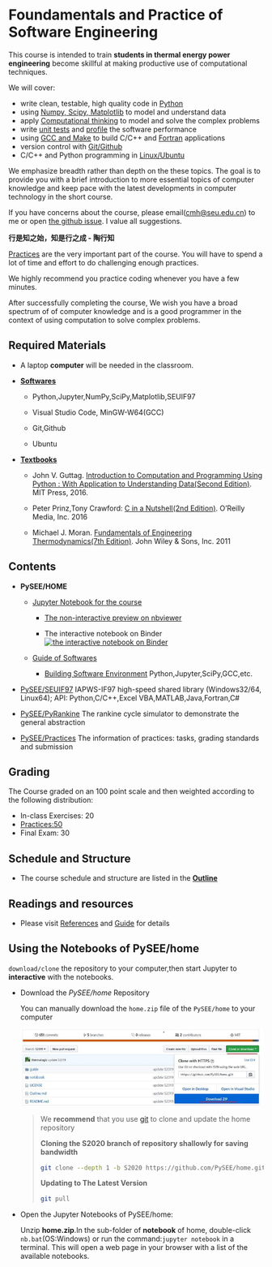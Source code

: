 
# Foundamentals and Practice of Software Engineering

This course is intended to train **students in thermal energy power engineering** become skillful at making productive use of computational techniques. 

We will cover: 

* write clean, testable, high quality code in [Python](https://www.python.org/)
* using [Numpy, Scipy, Matplotlib](https://www.scipy.org/) to model and understand data
* apply [Computational thinking](https://baike.baidu.com/item/计算思维) to model and solve the complex problems
* write [unit tests](https://baike.baidu.com/item/单元测试) and [profile](https://baike.baidu.com/item/性能分析) the software performance
* using [GCC and Make](https://gcc.gnu.org/) to build C/C++ and [Fortran](https://baike.baidu.com/item/FORTRAN语言) applications
* version control with [Git/Github](https://git-scm.com/) 
* C/C++ and Python programming in [Linux/Ubuntu](https://www.ubuntu.com/)

We emphasize breadth rather than depth on the these topics. The goal is to provide you with a brief introduction to more essential topics of computer knowledge and keep pace with the latest developments in computer technology in the short course. 

If you have concerns about the course, please email(cmh@seu.edu.cn) to me or open [the github issue](https://github.com/PySEE/home/issues). I value all suggestions.

**行是知之始，知是行之成 - 陶行知**

[Practices](https://github.com/PySEE/Practices/) are the very important part of the course. You will have to spend a lot of time and effort to do challenging enough practices.

We highly recommend you practice coding whenever you have a few minutes.

After successfully completing the course, We wish you have a broad spectrum of of computer knowledge and is a good programmer in the context of using computation to solve complex problems.

## Required Materials

* A laptop **computer** will be needed in the classroom.

* **[Softwares](./guide/BuildingSoftwareEnvironment.md)**

   * Python,Jupyter,NumPy,SciPy,Matplotlib,SEUIF97
   
   * Visual Studio Code, MinGW-W64(GCC)
   
   * Git,Github

   * Ubuntu
 
* **[Textbooks](./References.md)**

   * John V. Guttag. [Introduction to Computation and Programming Using Python : With Application to Understanding Data(Second Edition)](https://mitpress.mit.edu/books/introduction-computation-and-programming-using-python-second-edition). MIT Press, 2016.
  
   * Peter Prinz,Tony Crawford: [C in a Nutshell(2nd Edition)](https://github.com/oreillymedia/c-in-a-nutshell-2E). O’Reilly Media, Inc. 2016

   * Michael J. Moran. [Fundamentals of Engineering Thermodynamics(7th Edition)](https://github.com/FOSSEE/Python-Textbook-Companions/tree/master/Fundamental_of_Thermodynamics_by_Moran_and_Shapiro). John Wiley & Sons, Inc. 2011

## Contents

* **PySEE/HOME**
   
   * [Jupyter Notebook for the course](./notebook) 

      * [The non-interactive preview on nbviewer](http://nbviewer.ipython.org/github/PySEE/home/tree/S2020/notebook/) 
      
      * The interactive notebook on Binder [![the interactive notebook on Binder](https://mybinder.org/badge_logo.svg)](https://mybinder.org/v2/gh/PySEE/home/S2020)

   * [Guide of Softwares](./guide) 

      * [Building Software Environment](./guide/doc/BuildingSoftwareEnvironment.md) Python,Jupyter,SciPy,GCC,etc.

* [PySEE/SEUIF97](https://github.com/PySEE/SEUIF97) IAPWS-IF97 high-speed shared library (Windows32/64, Linux64); API: Python,C/C++,Excel VBA,MATLAB,Java,Fortran,C#

* [PySEE/PyRankine](https://github.com/PySEE/PyRankine) The rankine cycle simulator to demonstrate the general abstraction 

* [PySEE/Practices](https://github.com/PySEE/Practices) The information of practices: tasks, grading standards and submission

## Grading

The Course graded on an 100 point scale and then weighted according to the following distribution:

  * In-class Exercises: 20
  * [Practices:50](https://github.com/PySEE/Practices/)
  * Final Exam: 30

## Schedule and Structure

* The course schedule and structure are listed in the [**Outline**](./Outline.md)

## Readings and resources 

* Please visit [References](./References.md) and [Guide](./guide) for details

## Using the Notebooks of PySEE/home 

`download/clone` the repository to your computer,then start Jupyter to  **interactive** with the notebooks.

* Download the *PySEE/home* Repository  

  You can manually download the `home.zip` file of the `PySEE/home` to your computer

  ![download](./guide/doc/img/downloadhome.jpg)

   >We **recommend** that you use [git](https://git-scm.com/) to clone and update the home repository
   >
   >**Cloning the S2020 branch of repository shallowly for saving bandwidth**
   >
   >```bash
   >git clone --depth 1 -b S2020 https://github.com/PySEE/home.git
   >```
   >**Updating to The Latest Version**
   >
   >```bash
   >git pull
   >```
   >

* Open the Jupyter Notebooks of PySEE/home:  

   Unzip **home.zip**.In the sub-folder of **notebook** of home, double-click `nb.bat`(OS:Windows) or run the command:`jupyter notebook` in a terminal. This will open a web page in your browser with a list of the available notebooks.



